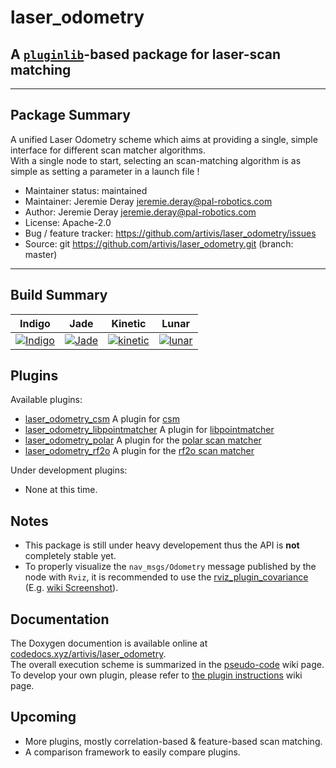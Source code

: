 # laser_odometry
## A [`pluginlib`](http://wiki.ros.org/pluginlib)-based package for **laser-scan matching**
---

## Package Summary
A unified Laser Odometry scheme which aims at providing a single, simple interface for different scan matcher algorithms.  
With a single node to start, selecting an scan-matching algorithm is as simple as setting a parameter in a launch file !

- Maintainer status: maintained
- Maintainer: Jeremie Deray <jeremie.deray@pal-robotics.com>
- Author: Jeremie Deray <jeremie.deray@pal-robotics.com>
- License: Apache-2.0
- Bug / feature tracker: https://github.com/artivis/laser_odometry/issues
- Source: git https://github.com/artivis/laser_odometry.git (branch: master)

<!-- [![Build Status](https://travis-ci.org/artivis/laser_odometry.svg?branch=master)](https://travis-ci.org/artivis/laser_odometry) -->
---
## Build Summary
| Indigo            | Jade              | Kinetic            | Lunar              |
|-------------------|-------------------|--------------------|--------------------|
| [![Indigo][1]][5] | [![Jade][2]][5]   | [![kinetic][3]][5] | [![lunar][4]][5]   |

[1]: https://travis-matrix-badges.herokuapp.com/repos/artivis/laser_odometry/branches/master/1
[2]: https://travis-matrix-badges.herokuapp.com/repos/artivis/laser_odometry/branches/master/4
[3]: https://travis-matrix-badges.herokuapp.com/repos/artivis/laser_odometry/branches/master/7
[4]: https://travis-matrix-badges.herokuapp.com/repos/artivis/laser_odometry/branches/master/10
[5]: https://travis-ci.org/artivis/laser_odometry

## Plugins
Available plugins:

-   [laser_odometry_csm](https://github.com/artivis/laser_odometry_csm) A plugin for [csm](https://github.com/AndreaCensi/csm)
-   [laser_odometry_libpointmatcher](https://github.com/artivis/laser_odometry_libpointmatcher) A plugin for [libpointmatcher](https://github.com/ethz-asl/libpointmatcher)
-   [laser_odometry_polar](https://github.com/artivis/laser_odometry_polar) A plugin for the [polar scan matcher](https://github.com/ccny-ros-pkg/scan_tools/tree/indigo/polar_scan_matcher)
-   [laser_odometry_rf2o](https://github.com/artivis/laser_odometry_rf2o) A plugin for the [rf2o scan matcher](https://github.com/artivis/rf2o_laser_odometry)

Under development plugins:

-   None at this time.

<!-- -  [laser_odometry_gpar](https://github.com/artivis/laser_odometry_gpar) -->

## Notes
- This package is still under heavy developement thus the API is **not** completely stable yet.
- To properly visualize the `nav_msgs/Odometry` message published by the node with `Rviz`, it is recommended to use the [rviz_plugin_covariance](https://github.com/laas/rviz_plugin_covariance) (E.g. [wiki Screenshot](https://github.com/artivis/laser_odometry/wiki/Screenshot)).

## Documentation
The Doxygen documention is available online at [codedocs.xyz/artivis/laser_odometry](https://codedocs.xyz/artivis/laser_odometry/index.html).  
The overall execution scheme is summarized in the [pseudo-code](https://github.com/artivis/laser_odometry/wiki/Overall-execution-pseudo-code) wiki page.  
To develop your own plugin, please refer to [the plugin instructions](https://github.com/artivis/laser_odometry/wiki/Create-a-plugin) wiki page.

## Upcoming
- More plugins, mostly correlation-based & feature-based scan matching.
- A comparison framework to easily compare plugins.
